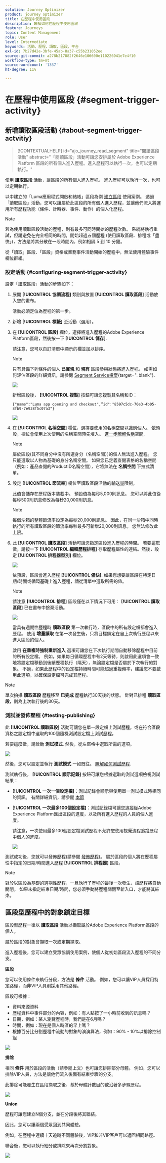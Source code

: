 ```yaml
---
solution: Journey Optimizer
product: journey optimizer
title: 在歷程中使用區段
description: 瞭解如何在歷程中使用區段
feature: Journeys
topic: Content Management
role: User
level: Intermediate
keywords: 活動，歷程，讀取，區段，平台
exl-id: 7b27d42e-3bfe-45ab-8a37-c55b231052ee
source-git-commit: a278b217882f2646e106600e110226941e7e4f10
workflow-type: tm+mt
source-wordcount: '1337'
ht-degree: 11%

---
```


# 在歷程中使用區段 {#segment-trigger-activity}

## 新增讀取區段活動 {#about-segment-trigger-actvitiy}

>[!CONTEXTUALHELP]
>id="ajo_journey_read_segment"
>title="閱讀區段活動"
>abstract="「閱讀區段」活動可讓您安排屬於 Adobe Experience Platform 區段的所有個人進入歷程。進入歷程可以執行一次，也可以定期執行。"

使用 **讀取區段** 活動，讓區段的所有個人進入歷程。 進入歷程可以執行一次，也可以定期執行。

以中建立的「Luma應用程式開啟和結帳」區段為例 [建立區段](../segment/about-segments.md) 使用案例。 透過「讀取區段」活動，您可以讓屬於此區段的所有個人進入歷程，並讓他們流入將運用所有歷程功能（條件、計時器、事件、動作）的個人化歷程。

>[!NOTE]
>
>若為使用讀取區段活動的歷程，則有最多可同時開始的歷程次數。 系統將執行重試，但請避免在完全相同的時間，開始超過五個歷程 (使用讀取區段、排程或「盡快」)，方法是將其分散在一段時間內，例如相隔 5 到 10 分鐘。
>
>從「讀取」區段、「區段」資格或業務事件活動開始的歷程中，無法使用體驗事件欄位群組。 

### 設定活動 {#configuring-segment-trigger-activity}

設定「讀取區段」活動的步驟如下：

1. 展開 **[!UICONTROL 協調流程]** 類別與放置 **[!UICONTROL 讀取區段]** 活動放入您的畫布。

   活動必須定位為歷程的第一步。

1. 新增 **[!UICONTROL 標籤]** 至活動（選用）。

1. 在 **[!UICONTROL 區段]** 欄位，選擇將進入歷程的Adobe Experience Platform區段，然後按一下 **[!UICONTROL 儲存]**.

   請注意，您可以自訂清單中顯示的欄並加以排序。

   >[!NOTE]
   >
   >只有具備下列條件的個人 **已實現** 和 **現有** 區段參與狀態將進入歷程。 如需如何評估區段的詳細資訊，請參閱 [Segment Service檔案](https://experienceleague.adobe.com/docs/experience-platform/segmentation/tutorials/evaluate-a-segment.html#interpret-segment-results){target="_blank"}.

   ![](assets/read-segment-selection.png)

   新增區段後， **[!UICONTROL 複製]** 按鈕可讓您複製其名稱和ID：

   `{"name":"Luma app opening and checkout",”id":"8597c5dc-70e3-4b05-8fb9-7e938f5c07a3"}`

   ![](assets/read-segment-copy.png)

1. 在 **[!UICONTROL 名稱空間]** 欄位，選擇要使用的名稱空間以識別個人。 依預設，欄位會使用上次使用的名稱空間預先填入。 [進一步瞭解名稱空間](../event/about-creating.md#select-the-namespace).

   >[!NOTE]
   >
   >屬於區段(其不同身分中沒有所選身分（名稱空間）)的個人無法進入歷程。 您只能選取以人物為基礎的身分名稱空間。 如果您已定義查閱表格的名稱空間（例如：產品查閱的ProductID名稱空間），它將無法在 **名稱空間** 下拉式清單。

1. 設定 **[!UICONTROL 節流率]** 欄位至讀取區段活動的輸送量限制。

   此值會儲存在歷程版本裝載中。 預設值為每秒5,000則訊息。 您可以將此值從每秒500則訊息修改為每秒20,000則訊息。

   >[!NOTE]
   >
   >每個沙箱的整體節流率設定為每秒20,000則訊息。 因此，在同一沙箱中同時執行的所有讀取區段的節流率每秒最多可新增20,000則訊息。 您無法修改此上限。

1. 此 **[!UICONTROL 讀取區段]** 活動可讓您指定區段進入歷程的時間。 若要這麼做，請按一下 **[!UICONTROL 編輯歷程排程]** 存取歷程屬性的連結。然後，設定 **[!UICONTROL 排程器型別]** 欄位。

   ![](assets/read-segment-schedule.png)

   依預設，區段會進入歷程 **[!UICONTROL 儘快]**. 如果您想要讓區段在特定日期/時間或循環基礎上進入歷程，請從清單中選取所需的值。

   >[!NOTE]
   >
   >請注意 **[!UICONTROL 排程]** 區段僅在以下情況下可用： **[!UICONTROL 讀取區段]** 已在畫布中捨棄活動。

   ![](assets/read-segment-schedule-list.png)

   當具有週期性歷程時 **讀取區段** 第一次執行時，區段中的所有設定檔都會進入歷程。 使用 **增量讀取** 在第一次發生後，只將目標鎖定在自上次執行歷程以來進入區段的個人。

   啟用 **在重複時強制重新進入** 選項可讓您在下次執行期間自動移除歷程中目前的所有設定檔。 例如，如果每日循環歷程中有2天等待，則啟用此選項會一致地將設定檔移動到後續歷程執行（隔天），無論設定檔是否屬於下次執行的對象。 不過，如果此歷程中的設定檔持續時間可能超過重複頻率，建議您不要啟用此選項，以確保設定檔可完成其歷程。

<!--

### Segment filters {#segment-filters}

[!CONTEXTUALHELP]
>id="jo_segment_filters"
>title="About segment filters"
>abstract="You can choose to target only the individuals who entered or exited a specific segment during a specific time window. For example, you can decide to only retrieve all the customers who entered the VIP segment since last week."

You can choose to target only the individuals who entered or exited a specific segment during a specific time window. For example, you can decide to only retrieve all the customers who entered the VIP segment since last week. Only the new VIP customers will be targeted. All the customers who were already part of the VIP segment before will be excluded.

To activate this mode, click the **Segment Filters** toggle. Two fields are displayed:

**Segment membership**: choose whether you want to listen to segment entrances or exits. 

**Lookback window**: define when you want to start to listen to entrances or exits. This lookback window is expressed in hours, starting from the moment the journey is triggered.  If you set this duration to 0, the journey will target all members of the segment. For recurring journeys, it will take into account all entrances/exits since the last time the journey was triggered.

-->

>[!NOTE]
>
>單次拍攝 **讀取區段** 歷程移至 **已完成** 歷程執行30天後的狀態。 針對已排程 **讀取區段**，則為上次執行後的30天。

### 測試並發佈歷程 {#testing-publishing}

此 **[!UICONTROL 讀取區段]** 活動可讓您在單一設定檔上測試歷程，或在符合區段資格之設定檔中選取的100個隨機測試設定檔上測試歷程。

若要這麼做，請啟動 **測試模式**. 然後，從左窗格中選取所需的選項。

![](assets/read-segment-test-mode.png)

然後，您可以設定並執行 **測試模式** 一如既往。 [瞭解如何測試歷程](testing-the-journey.md).

測試執行後， **[!UICONTROL 顯示記錄]** 按鈕可讓您根據選取的測試選項檢視測試結果：

* **[!UICONTROL 一次一個設定檔]**：測試記錄會顯示與使用單一測試模式時相同的資訊。 有關詳細資訊，請參閱 [本節](testing-the-journey.md#viewing_logs)

* **[!UICONTROL 一次最多100個設定檔]**：測試記錄檔可讓您追蹤從Adobe Experience Platform匯出區段的進度，以及所有進入歷程的人員的個人進度。

  請注意，一次使用最多100個設定檔測試歷程不允許您使用視覺流程追蹤歷程中個人的進度。

  ![](assets/read-segment-log.png)

測試成功後，您就可以發佈歷程(請參閱 [發佈歷程](publishing-the-journey.md))。 屬於區段的個人將在歷程屬性中指定的日期/時間進入歷程 **[!UICONTROL 排程器]** 區段。

>[!NOTE]
>
>對於以區段為基礎的週期性歷程，一旦執行了歷程的最後一次發生，該歷程將自動關閉。 如果未指定結束日期/時間，您必須手動將歷程關閉至新入口，才能將其結束。

## 區段型歷程中的對象鎖定目標

區段型歷程一律以 **讀取區段** 活動以擷取屬於Adobe Experience Platform區段的個人。

屬於區段的對象會擷取一次或定期擷取。

進入歷程後，您可以建立受眾協調使用案例，使個人從初始區段流入歷程的不同分支。

**區段**

您可以使用條件來執行分段，方法是 **條件** 活動。 例如，您可以讓VIP人員採用特定路徑，而非VIP人員則採用其他路徑。

區段可根據：

* 資料來源資料
* 歷程資料中事件部分的內容，例如：有人點按了一小時前收到的訊息嗎？
* 日期，例如：某人瀏覽歷程時，我們是在6月嗎？
* 時間，例如：現在是個人時區的早上嗎？
* 根據百分比分割歷程中流動的對象的演演算法，例如：90% - 10%以排除控制組

![](assets/read-segment-audience1.png)

**排除**

相同 **條件** 用於區段的活動（請參閱上文）也可讓您排除部分母體。 例如，您可以排除VIP人員，方法是讓他們流入後面有結束步驟的分支。

此排除可能發生在區段擷取之後、基於母體計數目的或沿著多步驟歷程。

![](assets/read-segment-audience2.png)

**Union**

歷程可讓您建立N個分支，並在分段後將其聯結。

因此，您可以讓兩個受眾回到共同體驗。

例如，在歷程中連續十天追蹤不同體驗後，VIP和非VIP客戶可以返回相同路徑。

聯合後，您可以執行細分或排除來再次分割對象。

![](assets/read-segment-audience3.png)
